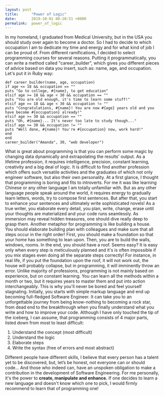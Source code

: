 ```yaml
---
layout: post
title:      "Power of Logic"
date:       2019-10-01 00:20:51 +0000
permalink:  power_of_logic
---
```



In my homeland, I graduated from Medical University, but in the USA you should study over again to become a doctor. So I had to decide to which occupation I am to dedicate my time and energy and for what kind of job I can be proud of.  From different ramifications, I decided to select programming courses for several reasons. Putting it programmatically, you can write a method called "career_builder", which gives you different pieces of advice based on data you insert, such as:  name, age, and occupation. Let's put it in Ruby way:

```
def career_builder(name, age, occupation)
if age <= 18 && occupation == ""
puts "Go to college, #{name}, to get education"
elsif age >= 18 && age < 30 && occupation == ""
puts "You are old enough, it's time to learn some stuff!"
elsif age >= 18 && age < 30 && occupation != ""
puts "Congratulations, #{name}! You are now #{age} years old and you have become #{occupation} already!"
elsif age >= 30 && occupation == ""
puts "Oh, #{name}... It's never too late to study though..."
elsif age >= 30 && occupation != ""
puts "Well done, #{name}! You're #{occupation} now, work hard!"
end
end
career_builder("Amanda", 30, "web developer")
```

What is great about programming is that you can perform some magic by changing data dynamically and extrapolating the results' output.
As a lifetime profession, it requires intelligence, precision, constant learning, creativity and a big deal of logic. It is difficult to find another profession which offers such versatile activities and the graduates of which not only engineer software, but also their own personality. At a first glance, I thought that programming is boring and fits to introverts. For me it was like learning Chinese or any other language I am totally unfamiliar with. But as any other language people speak around the world, it requires energy to gradually learn letters, words, try to compose first sentences. But after that, you start to enhance your sentences and ultimately write sophisticated novels! As a true writer, you elaborate every detail, you plan, write, change, erase until your thoughts are materialized and your code runs seamlessly.  As immersion may reveal hidden treasures, one should dive really deep to grasp them.
Another metaphor for programming is like building a house. You should elaborate building plan with colleagues and make sure that all steps occur in the right order! First, you should make a foundation so that your home has something to lean upon. Then, you are to build the walls, windows, rooms. In the end, you should have a roof. Seems easy? It is easy only when every step is meticulously planned and it's is often impossible if you mix stages even doing all the separate steps correctly! For instance, in real life, if you put the foundation upon the roof, it will not work out, the house will probably collapse, but in programming, it will imminently throw an error.
Unlike majority of professions, programming is not mainly based on experience, but on constant learning. You can learn all the methods within a month or two, but it requires years to master them and put into action interchangeably. This is why you'll never be bored and feel yourself stagnating. Initially, you starts with simple markup language and end up becoming full-fledged Software Engineer. It can take you to an unforgettable journey from being know-nothing to becoming a rock star, from dead end to the breakthrough when you finally understand what you write and how to improve your code.
Although I have only touched the tip of the iceberg, I can assume, that programming consists of 4 major parts, listed down from most to least difficult:

1. Understand the concept (most difficult)
2. Understand the logic
3. Elaborate steps
4. Write the syntax (free of errors and most abstract)

Different people have different skills, I believe that every person has a talent yet to be discovered, but, let’s be honest, not everyone can or should code… And those who indeed can, have an unspoken obligation to make a contribution in the development of Software Engineering. For me personally, it's the power to **create, manipulate and enhance.**
If one decides to learn a new language and doesn't know which one to pick, I would firmly recommend to learn that of programming one!

